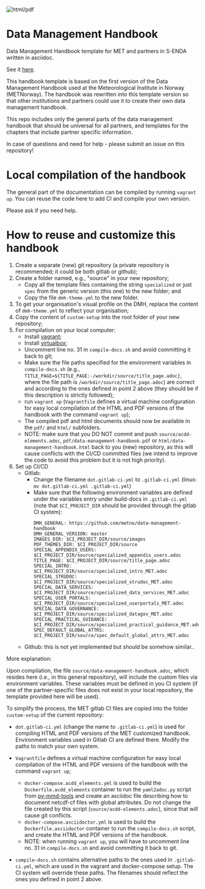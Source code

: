 ![html/pdf](https://github.com/metno/data-management-handbook/workflows/html/pdf/badge.svg?branch=master)

# Data Management Handbook

Data Management Handbook template for MET and partners in S-ENDA written in asciidoc.

See it [here](https://metno.github.io/data-management-handbook/).

This handbook template is based on the first version of the Data Management Handbook used at the Meteorological Institute in Norway (METNorway). The handbook was rewritten into this template version so that other institutions and partners could use it to create their own data management handbook.

This repo includes only the general parts of the data management handbook that should be universal for all partners, and templates for the chapters that include partner specific information. 

In case of questions and need for help - please submit an issue on this repository!

# Local compilation of the handbook

The general part of the documentation can be compiled by running `vagrant up`. You can reuse the code here to add CI and compile your own version.

Please ask if you need help.

# How to reuse and customize this handbook

 1. Create a separate (new) git repository (a private repository is recommended; it could be both gitlab or github);
 2. Create a folder named, e.g., "source" in your new repository;
    * Copy all the template files containing the string `specialized` or just `spec` from the generic version (this one) to the new folder; and
    * Copy the file `dmh-theme.yml` to the new folder.
 3. To get your organisation's visual profile on the DMH, replace the content of `dmh-theme.yml` to reflect your organisation;
 4. Copy the content of `custom-setup` into the root folder of your new repository;
 5. For compilation on your local computer:
    * Install [vagrant](https://developer.hashicorp.com/vagrant/downloads);
    * Install [virtualbox](https://www.virtualbox.org/);
    * Uncomment line no. 31 in `compile-docs.sh` and avoid committing it back to git;
    * Make sure the file paths specified for the environment variables in `compile-docs.sh` (e.g., `TITLE_PAGE=${TITLE_PAGE:-/workdir/source/title_page.adoc}`, where the file path is `/workdir/source/title_page.adoc`) are correct and according to the ones defined in point 2 above (they should be if this description is strictly followed);
    * run `vagrant up` (`Vagrantfile` defines a virtual machine configuration for easy local compilation of the HTML and PDF versions of the handbook with the command `vagrant up`);
    * The compiled pdf and html documents should now be available in the `pdf/` and `html/` subfolders.
    * NOTE: make sure that you DO NOT commit and push `source/acdd-elements.adoc`, `pdf/data-management-handbook.pdf` or `html/data-management-handbook.html` back to you (new) repository, as this will cause conflicts with the CI/CD committed files (we intend to improve the code to avoid this problem but it is not high priority).
 6. Set up CI/CD
    * Gitlab:
       * Change the filename `dot.gitlab-ci.yml` to `.gitlab-ci.yml` (linux: `mv dot.gitlab-ci.yml .gitlab-ci.yml`)
       * Make sure that the following environment variables are defined under the variables entry under build-docs in `.gitlab-ci.yml` (note that `$CI_PROJECT_DIR` should be provided through the gitlab CI system):
         ```
         DMH_GENERAL: https://github.com/metno/data-management-handbook
         DMH_GENERAL_VERSION: master
         IMAGES_DIR: $CI_PROJECT_DIR/source/images
         PDF_THEMES_DIR: $CI_PROJECT_DIR/source
         SPECIAL_APPENDIX_USERS: $CI_PROJECT_DIR/source/specialized_appendix_users.adoc
         TITLE_PAGE: $CI_PROJECT_DIR/source/title_page.adoc
         SPECIAL_INTRO: $CI_PROJECT_DIR/source/specialized_intro_MET.adoc
         SPECIAL_STRUDOC: $CI_PROJECT_DIR/source/specialized_strudoc_MET.adoc
         SPECIAL_DATA_SERVICES: $CI_PROJECT_DIR/source/specialized_data_services_MET.adoc
         SPECIAL_USER_PORTALS: $CI_PROJECT_DIR/source/specialized_userportals_MET.adoc
         SPECIAL_DATA_GOVERNANCE: $CI_PROJECT_DIR/source/specialized_datagov_MET.adoc
         SPECIAL_PRACTICAL_GUIDANCE: $CI_PROJECT_DIR/source/specialized_practical_guidance_MET.adoc
         SPEC_DEFAULT_GLOBAL_ATTRS: $CI_PROJECT_DIR/source/spec_default_global_attrs_MET.adoc
         ```
    * Github: this is not yet implemented but should be somehow similar..

More explanation:

Upon compilation, the file `source/data-management-handbook.adoc`, which resides here (i.e., in this general repository), will include the custom files via environment variables. These variables must be defined in you CI system (if one of the partner-specific files does not exist in your local repository, the template provided here will be used).

To simplify the process, the MET gitlab CI files are copied into the folder `custom-setup` of the current repository:

* `dot.gitlab-ci.yml` (change the name to `.gitlab-ci.yml`) is used for compiling HTML and PDF versions of the MET customized handbook. Environment variables used in Gitlab CI are defined there. Modify the paths to match your own system.
* `Vagrantfile` defines a virtual machine configuration for easy local compilation of the HTML and PDF versions of the handbook with the command `vagrant up`;

  * `docker-compose.acdd_elements.yml` is used to build the `Dockerfile.acdd_elements` container to run the `yaml2adoc.py` script from [py-mmd-tools](https://github.com/metno/py-mmd-tools) and create an asciidoc file describing how to document netcdf-cf files with global attributes. Do not change the file created by this script (`source/acdd-elements.adoc`), since that will cause git conflicts.
  * `docker-compose.asciidoctor.yml` is used to build the `Dockerfile.asciidoctor` container to run the `compile-docs.sh` script, and create the HTML and PDF versions of the handbook.
  * NOTE: when running `vagrant up`, you will have to uncomment line no. 31 in `compile-docs.sh` and avoid committing it back to git.

* `compile-docs.sh` contains alternative paths to the ones used in `.gitlab-ci.yml`, which are used in the vagrant and docker-compose setup. The CI system will override these paths. The filenames should reflect the ones you defined in point 2 above.
